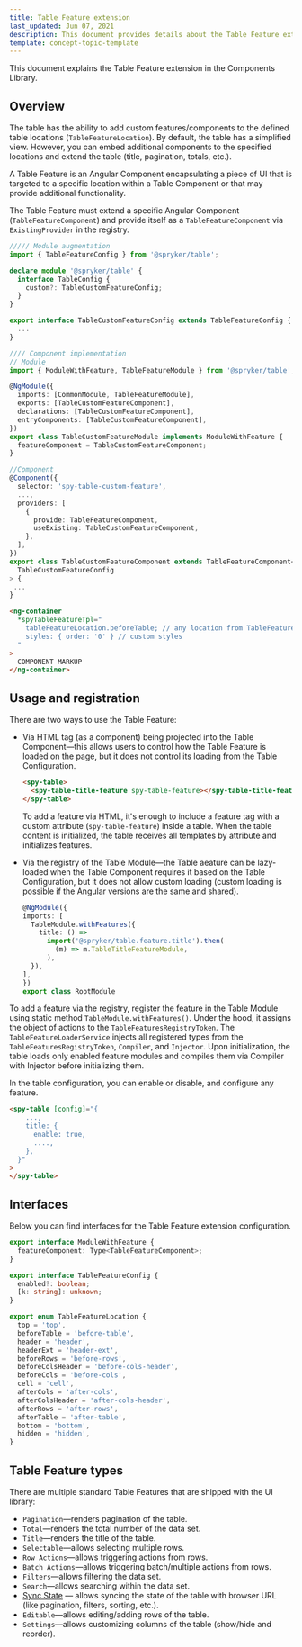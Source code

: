 ```yaml
---
title: Table Feature extension
last_updated: Jun 07, 2021
description: This document provides details about the Table Feature extension in the Components Library.
template: concept-topic-template
---
```


This document explains the Table Feature extension in the Components Library.

## Overview

The table has the ability to add custom features/components to the defined table locations (`TableFeatureLocation`). By default, the table has a simplified view. However, you can embed additional components to the specified locations and extend the table (title, pagination, totals, etc.).

A Table Feature is an Angular Component encapsulating a piece of UI that is targeted to a specific location within a Table Component or that may provide additional functionality.

The Table Feature must extend a specific Angular Component (`TableFeatureComponent`) and provide itself as a `TableFeatureComponent` via `ExistingProvider` in the registry.


```ts
///// Module augmentation
import { TableFeatureConfig } from '@spryker/table';

declare module '@spryker/table' {
  interface TableConfig {
    custom?: TableCustomFeatureConfig;
  }
}

export interface TableCustomFeatureConfig extends TableFeatureConfig {
  ...
}

//// Component implementation
// Module
import { ModuleWithFeature, TableFeatureModule } from '@spryker/table';

@NgModule({
  imports: [CommonModule, TableFeatureModule],
  exports: [TableCustomFeatureComponent],
  declarations: [TableCustomFeatureComponent],
  entryComponents: [TableCustomFeatureComponent],
})
export class TableCustomFeatureModule implements ModuleWithFeature {
  featureComponent = TableCustomFeatureComponent;
}

//Component
@Component({
  selector: 'spy-table-custom-feature',
  ...,
  providers: [
    {
      provide: TableFeatureComponent,
      useExisting: TableCustomFeatureComponent,
    },
  ],
})
export class TableCustomFeatureComponent extends TableFeatureComponent<
  TableCustomFeatureConfig
> {
 ...
}
```
```html
<ng-container
  *spyTableFeatureTpl="
    tableFeatureLocation.beforeTable; // any location from TableFeatureLocation
    styles: { order: '0' } // custom styles
  "
>
  COMPONENT MARKUP
</ng-container>
```

## Usage and registration

There are two ways to use the Table Feature:

- Via HTML tag (as a component) being projected into the Table Component—this allows users to control how the Table Feature is loaded on the page, but it does not control its loading from the Table Configuration.

  ```html
  <spy-table>
    <spy-table-title-feature spy-table-feature></spy-table-title-feature>
  </spy-table>
  ```

  To add a feature via HTML, it's enough to include a feature tag with a custom attribute (`spy-table-feature`) inside a table. When the table content is initialized, the table receives all templates by attribute and initializes features.

- Via the registry of the Table Module—the Table аeature can be lazy-loaded when the Table Component requires it based on the Table Configuration, but it does not allow custom loading (custom loading is possible if the Angular versions are the same and shared).

  ```ts
  @NgModule({
  imports: [
    TableModule.withFeatures({
      title: () =>
        import('@spryker/table.feature.title').then(
          (m) => m.TableTitleFeatureModule,
        ),
    }),
  ],
  })
  export class RootModule
  ```

To add a feature via the registry, register the feature in the Table Module using static method `TableModule.withFeatures()`. Under the hood, it assigns the object of actions to the `TableFeaturesRegistryToken`. The `TableFeatureLoaderService` injects all registered types from the `TableFeaturesRegistryToken`, `Compiler`, and `Injector`. Upon initialization, the table loads only enabled feature modules and compiles them via Compiler with Injector before initializing them.

In the table configuration, you can enable or disable, and configure any feature.

```html
<spy-table [config]="{
    ...,
    title: {
      enable: true,
      ....,
    },
  }"
>
</spy-table>
```


## Interfaces

Below you can find interfaces for the Table Feature extension configuration.

```ts
export interface ModuleWithFeature {
  featureComponent: Type<TableFeatureComponent>;
}

export interface TableFeatureConfig {
  enabled?: boolean;
  [k: string]: unknown;
}

export enum TableFeatureLocation {
  top = 'top',
  beforeTable = 'before-table',
  header = 'header',
  headerExt = 'header-ext',
  beforeRows = 'before-rows',
  beforeColsHeader = 'before-cols-header',
  beforeCols = 'before-cols',
  cell = 'cell',
  afterCols = 'after-cols',
  afterColsHeader = 'after-cols-header',
  afterRows = 'after-rows',
  afterTable = 'after-table',
  bottom = 'bottom',
  hidden = 'hidden',
}
```

## Table Feature types

There are multiple standard Table Features that are shipped with the UI library:

- `Pagination`—renders pagination of the table.
- `Total`—renders the total number of the data set.
- `Title`—renders the title of the table.
- `Selectable`—allows selecting multiple rows.
- `Row Actions`—allows triggering actions from rows.
- `Batch Actions`—allows triggering batch/multiple actions from rows.
- `Filters`—allows filtering the data set.
- `Search`—allows searching within the data set.
- [Sync State](/docs/marketplace/dev/front-end/table-design/table-features/table-feature-sync-state.html) — allows syncing the state of the table with browser URL (like pagination, filters, sorting, etc.).
- `Editable`—allows editing/adding rows of the table.
- `Settings`—allows customizing columns of the table (show/hide and reorder).
